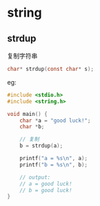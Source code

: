 # string

## strdup

复制字符串

```c
char* strdup(const char* s);
```

eg:

```c
#include <stdio.h>
#include <string.h>

void main() {
    char *a = "good luck!";
    char *b;

    // 复制
    b = strdup(a);

    printf("a = %s\n", a);
    printf("b = %s\n", b);

    // output:
    // a = good luck!
    // b = good luck!
}

```